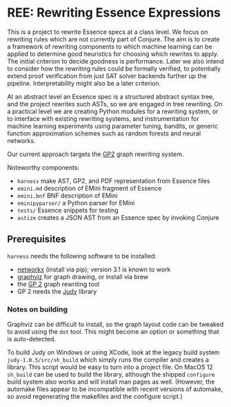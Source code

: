 # REE: Rewriting Essence Expressions

This is a project to rewrite Essence specs at a class level.
We focus on rewriting rules which are not currently part of Conjure.
The aim is to create a framework of rewriting components to which machine learning can be applied to determine good heuristics for choosing which rewrites to apply.
The initial criterion to decide goodness is performance.
Later we also intend to consider how the rewriting rules could be formally verified, to potentially extend proof verification from just SAT solver backends further up the pipeline.
Interpretability might also be a later criterion.

At an abstract level an Essence spec is a structured abstract syntax tree, and the project rewrites such ASTs, so we are engaged in tree rewriting.
On a practical level we are creating Python modules for a rewriting system, or to interface with existing rewriting systems, and instrumentation for machine learning experiments using parameter tuning, bandits, or generic function approximation schemes such as random forests and neural networks.

Our current approach targets the [GP2](https://github.com/UoYCS-plasma/GP2) graph rewriting system.

Noteworthy components:

- ``harness`` make AST, GP2, and PDF representation from Essence files
- ``emini.md`` description of EMini fragment of Essence
- ``emini.bnf`` BNF description of EMini
- ``eminipyparser/`` a Python parser for EMini
- ``tests/`` Essence snippets for testing
- ``astize`` creates a JSON AST from an Essence spec by invoking Conjure


## Prerequisites

`harness` needs the following software to be installed:
- [networkx](https://networkx.org/) (install via pip); version 3.1 is known to work
- [graphviz](https://gitlab.com/graphviz/graphviz.git) for graph drawing, or install via brew
- the [GP 2](https://github.com/UoYCS-plasma/GP2) graph rewriting tool
- GP 2 needs the [Judy](https://sourceforge.net/projects/judy/) library


### Notes on building

Graphviz can be difficult to install, so the graph layout code can be tweaked to avoid using the `dot` tool.
This might become an option or something that is auto-detected.

To build Judy on Windows or using XCode, look at the legacy build system `judy-1.0.5/src/sh_build` which simply runs the compiler and creates a library.
This script would be easy to turn into a project file.
On MacOS 12 `sh_build` can be used to build the library, although the shipped `configure` build system also works and will install man pages as well.
(However, the automake files appear to be incompatible with recent versions of automake, so avoid regenerating the makefiles and the configure script.)

